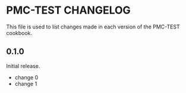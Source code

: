 # PMC-TEST CHANGELOG

This file is used to list changes made in each version of the PMC-TEST cookbook.

## 0.1.0

Initial release.

- change 0
- change 1
